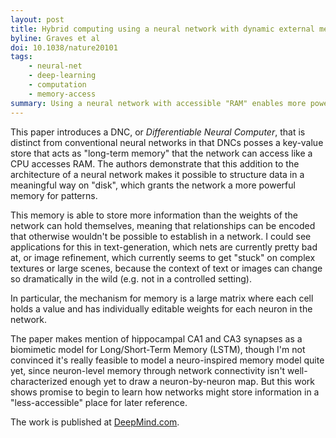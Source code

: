 ```yaml
---
layout: post
title: Hybrid computing using a neural network with dynamic external memory
byline: Graves et al
doi: 10.1038/nature20101
tags:
    - neural-net
    - deep-learning
    - computation
    - memory-access
summary: Using a neural network with accessible "RAM" enables more powerful and robust machine-learning algorithms that can incorporate more data and historical information in conclusions.
---
```


This paper introduces a DNC, or _Differentiable Neural Computer_, that is distinct from conventional neural networks in that DNCs posses a key-value store that acts as "long-term memory" that the network can access like a CPU accesses RAM. The authors demonstrate that this addition to the architecture of a neural network makes it possible to structure data in a meaningful way on "disk", which grants the network a more powerful memory for patterns.

This memory is able to store more information than the weights of the network can hold themselves, meaning that relationships can be encoded that otherwise wouldn't be possible to establish in a network. I could see applications for this in text-generation, which nets are currently pretty bad at, or image refinement, which currently seems to get "stuck" on complex textures or large scenes, because the context of text or images can change so dramatically in the wild (e.g. not in a controlled setting).

In particular, the mechanism for memory is a large matrix where each cell holds a value and has individually editable weights for each neuron in the network.

The paper makes mention of hippocampal CA1 and CA3 synapses as a biomimetic model for Long/Short-Term Memory (LSTM), though I'm not convinced it's really feasible to model a neuro-inspired memory model quite yet, since neuron-level memory through network connectivity isn't well-characterized enough yet to draw a neuron-by-neuron map. But this work shows promise to begin to learn how networks might store information in a "less-accessible" place for later reference.

The work is published at [DeepMind.com](https://deepmind.com).
